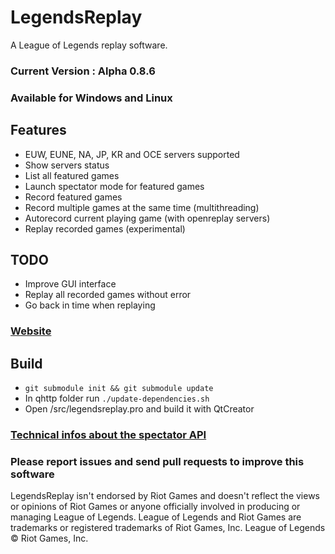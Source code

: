 # LegendsReplay
A League of Legends replay software.

### Current Version : Alpha 0.8.6

### Available for Windows and Linux

## Features

- EUW, EUNE, NA, JP, KR and OCE servers supported
- Show servers status
- List all featured games
- Launch spectator mode for featured games
- Record featured games
- Record multiple games at the same time (multithreading)
- Autorecord current playing game (with openreplay servers)
- Replay recorded games (experimental)

## TODO

- Improve GUI interface
- Replay all recorded games without error
- Go back in time when replaying

### [Website](http://aztorius.github.io/legendsreplay)

## Build

- ``` git submodule init && git submodule update ```
- In qhttp folder run ``` ./update-dependencies.sh ```
- Open /src/legendsreplay.pro and build it with QtCreator

### [Technical infos about the spectator API](https://gist.github.com/Aztorius/e428be6515b19fd24823754b72038e1b)

### Please report issues and send pull requests to improve this software

LegendsReplay isn't endorsed by Riot Games and doesn't reflect the views or opinions of Riot Games or anyone officially involved in producing or managing League of Legends. League of Legends and Riot Games are trademarks or registered trademarks of Riot Games, Inc. League of Legends © Riot Games, Inc.
